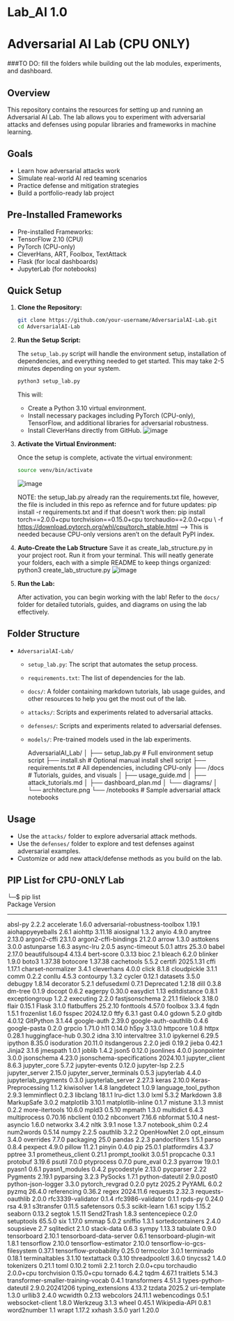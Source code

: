 # Lab_AI 1.0

# Adversarial AI Lab (CPU ONLY)

###TO DO: fill the folders while building out the lab modules, experiments, and dashboard. 

## Overview

This repository contains the resources for setting up and running an Adversarial AI Lab. The lab allows you to experiment with adversarial attacks and defenses using popular libraries and frameworks in machine learning. 

## Goals

- Learn how adversarial attacks work
- Simulate real-world AI red teaming scenarios
- Practice defense and mitigation strategies
- Build a portfolio-ready lab project

## Pre-Installed Frameworks

- Pre-installed Frameworks:
- TensorFlow 2.10 (CPU)
- PyTorch (CPU-only)
- CleverHans, ART, Foolbox, TextAttack
- Flask (for local dashboards)
- JupyterLab (for notebooks)

## Quick Setup

1. **Clone the Repository:**

   ```bash
   git clone https://github.com/your-username/AdversarialAI-Lab.git
   cd AdversarialAI-Lab
   ```

2. **Run the Setup Script:**

   The `setup_lab.py` script will handle the environment setup, installation of dependencies, and everything needed to get started.
   This may take 2-5 minutes depending on your system.
   
   ```bash
   python3 setup_lab.py
   ```

   This will:
   - Create a Python 3.10 virtual environment.
   - Install necessary packages including PyTorch (CPU-only), TensorFlow, and additional libraries for adversarial robustness.
   - Install CleverHans directly from GitHub.
   ![image](https://github.com/user-attachments/assets/39c2d671-9114-49ce-8ace-8e88f056d7ba)

4. **Activate the Virtual Environment:**

   Once the setup is complete, activate the virtual environment:

   ```bash
   source venv/bin/activate
   ```
   ![image](https://github.com/user-attachments/assets/587c9115-63fa-479c-b409-94a44cae3bd4)

   NOTE: the setup_lab.py already ran the requirements.txt file, however, the file is included in this repo as refernce and for         future updates:  pip install -r requirements.txt and if that doesn't work then: pip install torch==2.0.0+cpu 
   torchvision==0.15.0+cpu    torchaudio==2.0.0+cpu \ -f https://download.pytorch.org/whl/cpu/torch_stable.html   --> This is 
   needed because CPU-only versions aren’t on the default PyPI index.

5. **Auto-Create the Lab Structure**
   Save it as create_lab_structure.py in your project root.  Run it from your terminal. This will neatly generate your folders, each    with a simple README to keep things organized:    python3 create_lab_structure.py
   ![image](https://github.com/user-attachments/assets/1390c5b1-4441-4901-a8dd-c7bc89d887a4)

6. **Run the Lab:**

   After activation, you can begin working with the lab! Refer to the `docs/` folder for detailed tutorials, guides, and diagrams on using the lab effectively.

## Folder Structure

- `AdversarialAI-Lab/`
  - `setup_lab.py`: The script that automates the setup process.
  - `requirements.txt`: The list of dependencies for the lab.
  - `docs/`: A folder containing markdown tutorials, lab usage guides, and other resources to help you get the most out of the lab.
  - `attacks/`: Scripts and experiments related to adversarial attacks.
  - `defenses/`: Scripts and experiments related to adversarial defenses.
  - `models/`: Pre-trained models used in the lab experiments.
 
    AdversarialAI_Lab/
│
├── setup_lab.py               # Full environment setup script
├── install.sh                 # Optional manual install shell script
├── requirements.txt           # All dependencies, including CPU-only
├── /docs                      # Tutorials, guides, and visuals
│   ├── usage_guide.md
│   ├── attack_tutorials.md
│   ├── dashboard_plan.md
│   └── diagrams/
│       └── architecture.png
└── /notebooks                 # Sample adversarial attack notebooks


## Usage

- Use the `attacks/` folder to explore adversarial attack methods.
- Use the `defenses/` folder to explore and test defenses against adversarial examples.
- Customize or add new attack/defense methods as you build on the lab.

## PIP List for CPU-ONLY Lab
└─$ pip list                 
Package                            Version
---------------------------------- --------------
absl-py                            2.2.2
accelerate                         1.6.0
adversarial-robustness-toolbox     1.19.1
aiohappyeyeballs                   2.6.1
aiohttp                            3.11.18
aiosignal                          1.3.2
anyio                              4.9.0
anytree                            2.13.0
argon2-cffi                        23.1.0
argon2-cffi-bindings               21.2.0
arrow                              1.3.0
asttokens                          3.0.0
astunparse                         1.6.3
async-lru                          2.0.5
async-timeout                      5.0.1
attrs                              25.3.0
babel                              2.17.0
beautifulsoup4                     4.13.4
bert-score                         0.3.13
bioc                               2.1
bleach                             6.2.0
blinker                            1.9.0
boto3                              1.37.38
botocore                           1.37.38
cachetools                         5.5.2
certifi                            2025.1.31
cffi                               1.17.1
charset-normalizer                 3.4.1
cleverhans                         4.0.0
click                              8.1.8
cloudpickle                        3.1.1
comm                               0.2.2
conllu                             4.5.3
contourpy                          1.3.2
cycler                             0.12.1
datasets                           3.5.0
debugpy                            1.8.14
decorator                          5.2.1
defusedxml                         0.7.1
Deprecated                         1.2.18
dill                               0.3.8
dm-tree                            0.1.9
docopt                             0.6.2
eagerpy                            0.30.0
easydict                           1.13
editdistance                       0.8.1
exceptiongroup                     1.2.2
executing                          2.2.0
fastjsonschema                     2.21.1
filelock                           3.18.0
flair                              0.15.1
Flask                              3.1.0
flatbuffers                        25.2.10
fonttools                          4.57.0
foolbox                            3.3.4
fqdn                               1.5.1
frozenlist                         1.6.0
fsspec                             2024.12.0
ftfy                               6.3.1
gast                               0.4.0
gdown                              5.2.0
gitdb                              4.0.12
GitPython                          3.1.44
google-auth                        2.39.0
google-auth-oauthlib               0.4.6
google-pasta                       0.2.0
grpcio                             1.71.0
h11                                0.14.0
h5py                               3.13.0
httpcore                           1.0.8
httpx                              0.28.1
huggingface-hub                    0.30.2
idna                               3.10
intervaltree                       3.1.0
ipykernel                          6.29.5
ipython                            8.35.0
isoduration                        20.11.0
itsdangerous                       2.2.0
jedi                               0.19.2
jieba                              0.42.1
Jinja2                             3.1.6
jmespath                           1.0.1
joblib                             1.4.2
json5                              0.12.0
jsonlines                          4.0.0
jsonpointer                        3.0.0
jsonschema                         4.23.0
jsonschema-specifications          2024.10.1
jupyter_client                     8.6.3
jupyter_core                       5.7.2
jupyter-events                     0.12.0
jupyter-lsp                        2.2.5
jupyter_server                     2.15.0
jupyter_server_terminals           0.5.3
jupyterlab                         4.4.0
jupyterlab_pygments                0.3.0
jupyterlab_server                  2.27.3
keras                              2.10.0
Keras-Preprocessing                1.1.2
kiwisolver                         1.4.8
langdetect                         1.0.9
language_tool_python               2.9.3
lemminflect                        0.2.3
libclang                           18.1.1
lru-dict                           1.3.0
lxml                               5.3.2
Markdown                           3.8
MarkupSafe                         3.0.2
matplotlib                         3.10.1
matplotlib-inline                  0.1.7
mistune                            3.1.3
mnist                              0.2.2
more-itertools                     10.6.0
mpld3                              0.5.10
mpmath                             1.3.0
multidict                          6.4.3
multiprocess                       0.70.16
nbclient                           0.10.2
nbconvert                          7.16.6
nbformat                           5.10.4
nest-asyncio                       1.6.0
networkx                           3.4.2
nltk                               3.9.1
nose                               1.3.7
notebook_shim                      0.2.4
num2words                          0.5.14
numpy                              2.2.5
oauthlib                           3.2.2
OpenHowNet                         2.0
opt_einsum                         3.4.0
overrides                          7.7.0
packaging                          25.0
pandas                             2.2.3
pandocfilters                      1.5.1
parso                              0.8.4
pexpect                            4.9.0
pillow                             11.2.1
pinyin                             0.4.0
pip                                25.0.1
platformdirs                       4.3.7
pptree                             3.1
prometheus_client                  0.21.1
prompt_toolkit                     3.0.51
propcache                          0.3.1
protobuf                           3.19.6
psutil                             7.0.0
ptyprocess                         0.7.0
pure_eval                          0.2.3
pyarrow                            19.0.1
pyasn1                             0.6.1
pyasn1_modules                     0.4.2
pycodestyle                        2.13.0
pycparser                          2.22
Pygments                           2.19.1
pyparsing                          3.2.3
PySocks                            1.7.1
python-dateutil                    2.9.0.post0
python-json-logger                 3.3.0
pytorch_revgrad                    0.2.0
pytz                               2025.2
PyYAML                             6.0.2
pyzmq                              26.4.0
referencing                        0.36.2
regex                              2024.11.6
requests                           2.32.3
requests-oauthlib                  2.0.0
rfc3339-validator                  0.1.4
rfc3986-validator                  0.1.1
rpds-py                            0.24.0
rsa                                4.9.1
s3transfer                         0.11.5
safetensors                        0.5.3
scikit-learn                       1.6.1
scipy                              1.15.2
seaborn                            0.13.2
segtok                             1.5.11
Send2Trash                         1.8.3
sentencepiece                      0.2.0
setuptools                         65.5.0
six                                1.17.0
smmap                              5.0.2
sniffio                            1.3.1
sortedcontainers                   2.4.0
soupsieve                          2.7
sqlitedict                         2.1.0
stack-data                         0.6.3
sympy                              1.13.3
tabulate                           0.9.0
tensorboard                        2.10.1
tensorboard-data-server            0.6.1
tensorboard-plugin-wit             1.8.1
tensorflow                         2.10.0
tensorflow-estimator               2.10.0
tensorflow-io-gcs-filesystem       0.37.1
tensorflow-probability             0.25.0
termcolor                          3.0.1
terminado                          0.18.1
terminaltables                     3.1.10
textattack                         0.3.10
threadpoolctl                      3.6.0
tinycss2                           1.4.0
tokenizers                         0.21.1
toml                               0.10.2
tomli                              2.2.1
torch                              2.0.0+cpu
torchaudio                         2.0.0+cpu
torchvision                        0.15.0+cpu
tornado                            6.4.2
tqdm                               4.67.1
traitlets                          5.14.3
transformer-smaller-training-vocab 0.4.1
transformers                       4.51.3
types-python-dateutil              2.9.0.20241206
typing_extensions                  4.13.2
tzdata                             2025.2
uri-template                       1.3.0
urllib3                            2.4.0
wcwidth                            0.2.13
webcolors                          24.11.1
webencodings                       0.5.1
websocket-client                   1.8.0
Werkzeug                           3.1.3
wheel                              0.45.1
Wikipedia-API                      0.8.1
word2number                        1.1
wrapt                              1.17.2
xxhash                             3.5.0
yarl                               1.20.0
                                        
